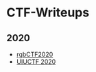 # CTF-Writeups

## 2020

- [rgbCTF2020](https://github.com/l0-dollar-tCr0n/CTF-Writeups/blob/master/rgbCTF/2020.md)
- [UIUCTF 2020](https://github.com/l0-dollar-tCr0n/CTF-Writeups/blob/master/UIUCTF/2020.md)